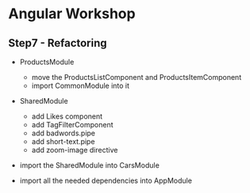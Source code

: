 # Angular Workshop

## Step7 - Refactoring
- ProductsModule
  - move the ProductsListComponent and ProductsItemComponent
  - import CommonModule into it

- SharedModule
  - add Likes component
  - add TagFilterComponent
  - add badwords.pipe
  - add short-text.pipe
  - add zoom-image directive

- import the SharedModule into CarsModule
- import all the needed dependencies into AppModule